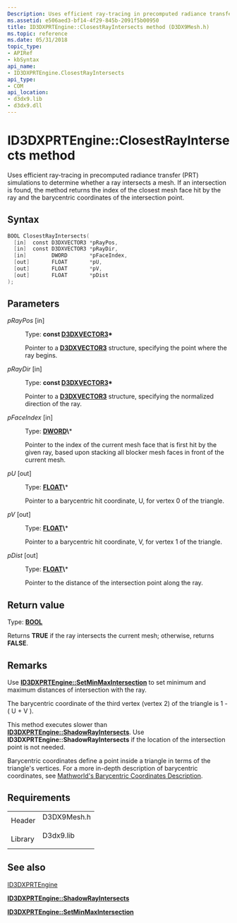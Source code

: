 ```yaml
---
Description: Uses efficient ray-tracing in precomputed radiance transfer (PRT) simulations to determine whether a ray intersects a mesh.
ms.assetid: e506aed3-bf14-4f29-845b-2091f5b00950
title: ID3DXPRTEngine::ClosestRayIntersects method (D3DX9Mesh.h)
ms.topic: reference
ms.date: 05/31/2018
topic_type: 
- APIRef
- kbSyntax
api_name: 
- ID3DXPRTEngine.ClosestRayIntersects
api_type: 
- COM
api_location: 
- d3dx9.lib
- d3dx9.dll
---
```


# ID3DXPRTEngine::ClosestRayIntersects method

Uses efficient ray-tracing in precomputed radiance transfer (PRT) simulations to determine whether a ray intersects a mesh. If an intersection is found, the method returns the index of the closest mesh face hit by the ray and the barycentric coordinates of the intersection point.

## Syntax


```C++
BOOL ClosestRayIntersects(
  [in]  const D3DXVECTOR3 *pRayPos,
  [in]  const D3DXVECTOR3 *pRayDir,
  [in]        DWORD       *pFaceIndex,
  [out]       FLOAT       *pU,
  [out]       FLOAT       *pV,
  [out]       FLOAT       *pDist
);
```



## Parameters

<dl> <dt>

*pRayPos* \[in\]
</dt> <dd>

Type: **const [**D3DXVECTOR3**](d3dxvector3.md)\***

Pointer to a [**D3DXVECTOR3**](d3dxvector3.md) structure, specifying the point where the ray begins.

</dd> <dt>

*pRayDir* \[in\]
</dt> <dd>

Type: **const [**D3DXVECTOR3**](d3dxvector3.md)\***

Pointer to a [**D3DXVECTOR3**](d3dxvector3.md) structure, specifying the normalized direction of the ray.

</dd> <dt>

*pFaceIndex* \[in\]
</dt> <dd>

Type: **[**DWORD**](https://msdn.microsoft.com/en-us/library/Aa383751(v=VS.85).aspx)\***

Pointer to the index of the current mesh face that is first hit by the given ray, based upon stacking all blocker mesh faces in front of the current mesh.

</dd> <dt>

*pU* \[out\]
</dt> <dd>

Type: **[**FLOAT**](https://msdn.microsoft.com/en-us/library/Aa383751(v=VS.85).aspx)\***

Pointer to a barycentric hit coordinate, U, for vertex 0 of the triangle.

</dd> <dt>

*pV* \[out\]
</dt> <dd>

Type: **[**FLOAT**](https://msdn.microsoft.com/en-us/library/Aa383751(v=VS.85).aspx)\***

Pointer to a barycentric hit coordinate, V, for vertex 1 of the triangle.

</dd> <dt>

*pDist* \[out\]
</dt> <dd>

Type: **[**FLOAT**](https://msdn.microsoft.com/en-us/library/Aa383751(v=VS.85).aspx)\***

Pointer to the distance of the intersection point along the ray.

</dd> </dl>

## Return value

Type: **[**BOOL**](https://msdn.microsoft.com/en-us/library/Aa383751(v=VS.85).aspx)**

Returns **TRUE** if the ray intersects the current mesh; otherwise, returns **FALSE**.

## Remarks

Use [**ID3DXPRTEngine::SetMinMaxIntersection**](id3dxprtengine--setminmaxintersection.md) to set minimum and maximum distances of intersection with the ray.

The barycentric coordinate of the third vertex (vertex 2) of the triangle is 1 - ( U + V ).

This method executes slower than [**ID3DXPRTEngine::ShadowRayIntersects**](id3dxprtengine--shadowrayintersects.md). Use **ID3DXPRTEngine::ShadowRayIntersects** if the location of the intersection point is not needed.

Barycentric coordinates define a point inside a triangle in terms of the triangle's vertices. For a more in-depth description of barycentric coordinates, see [Mathworld's Barycentric Coordinates Description](https://go.microsoft.com/?linkid=9742311).

## Requirements



|                    |                                                                                        |
|--------------------|----------------------------------------------------------------------------------------|
| Header<br/>  | <dl> <dt>D3DX9Mesh.h</dt> </dl> |
| Library<br/> | <dl> <dt>D3dx9.lib</dt> </dl>   |



## See also

<dl> <dt>

[ID3DXPRTEngine](id3dxprtengine.md)
</dt> <dt>

[**ID3DXPRTEngine::ShadowRayIntersects**](id3dxprtengine--shadowrayintersects.md)
</dt> <dt>

[**ID3DXPRTEngine::SetMinMaxIntersection**](id3dxprtengine--setminmaxintersection.md)
</dt> </dl>

 

 




